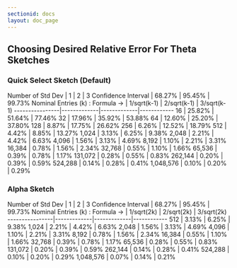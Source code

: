 ```yaml
---
sectionid: docs
layout: doc_page
---
```



## Choosing Desired Relative Error For Theta Sketches

### Quick Select Sketch (Default)



Number of Std Dev | 1 | 2 | 3
Confidence Interval | 68.27% | 95.45% | 99.73%
Nominal Entries (k) : Formula -> | 1/sqrt(k-1) | 2/sqrt(k-1) | 3/sqrt(k-1)
----------------|-------------|-------------|------------
16 | 25.82% | 51.64% | 77.46%
32 | 17.96% | 35.92% | 53.88%
64 | 12.60% | 25.20% | 37.80%
128 | 8.87% | 17.75% | 26.62%
256 | 6.26% | 12.52% | 18.79%
512 | 4.42% | 8.85% | 13.27%
1,024 | 3.13% | 6.25% | 9.38%
2,048 | 2.21% | 4.42% | 6.63%
4,096 | 1.56% | 3.13% | 4.69%
8,192 | 1.10% | 2.21% | 3.31%
16,384 | 0.78% | 1.56% | 2.34%
32,768 | 0.55% | 1.10% | 1.66%
65,536 | 0.39% | 0.78% | 1.17%
131,072 | 0.28% | 0.55% | 0.83%
262,144 | 0.20% | 0.39% | 0.59%
524,288 | 0.14% | 0.28% | 0.41%
1,048,576 | 0.10% | 0.20% | 0.29%

### Alpha Sketch

Number of Std Dev | 1 | 2 | 3
Confidence Interval | 68.27% | 95.45% | 99.73%
Nominal Entries (k) : Formula -> | 1/sqrt(2k) | 2/sqrt(2k) | 3/sqrt(2k)
----------------|-------------|-------------|------------
512 | 3.13% | 6.25% | 9.38%
1,024 | 2.21% | 4.42% | 6.63%
2,048 | 1.56% | 3.13% | 4.69%
4,096 | 1.10% | 2.21% | 3.31%
8,192 | 0.78% | 1.56% | 2.34%
16,384 | 0.55% | 1.10% | 1.66%
32,768 | 0.39% | 0.78% | 1.17%
65,536 | 0.28% | 0.55% | 0.83%
131,072 | 0.20% | 0.39% | 0.59%
262,144 | 0.14% | 0.28% | 0.41%
524,288 | 0.10% | 0.20% | 0.29%
1,048,576 | 0.07% | 0.14% | 0.21%